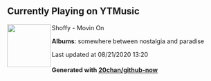 ## Currently Playing on YTMusic

[<img align="left" width="100" src="https://lh3.googleusercontent.com/Wuv_DTtgyg58GDS-Xs5cFe8Vm0FHwvi5eLdP8IN_vEKEwlfc0PlA6Es8a--q5TFxWViOJOmcEm27srwmvw">](https://music.youtube.com/channel/UCxvg7Gd92YgQcWqk0Zh6FXw)

Shoffy - Movin On

**Albums**: somewhere between nostalgia and paradise

Last updated at 08/21/2020 13:20

#### Generated with [20chan/github-now](https://github.com/20chan/github-now)


<!--
**20chan/20chan** is a ✨ _special_ ✨ repository because its `README.md` (this file) appears on your GitHub profile.

Here are some ideas to get you started:

- 🔭 I’m currently working on ...
- 🌱 I’m currently learning ...
- 👯 I’m looking to collaborate on ...
- 🤔 I’m looking for help with ...
- 💬 Ask me about ...
- 📫 How to reach me: ...
- 😄 Pronouns: ...
- ⚡ Fun fact: ...
-->
